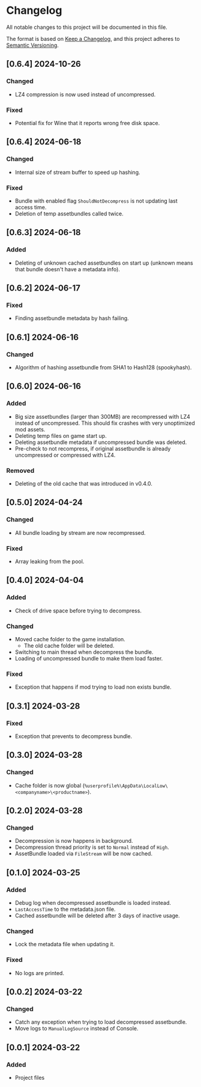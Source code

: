 # Changelog

All notable changes to this project will be documented in this file.

The format is based on [Keep a Changelog](https://keepachangelog.com/en/1.1.0/),
and this project adheres to [Semantic Versioning](https://semver.org/spec/v2.0.0.html).

## [0.6.4] 2024-10-26
### Changed
- LZ4 compression is now used instead of uncompressed.
### Fixed
- Potential fix for Wine that it reports wrong free disk space.

## [0.6.4] 2024-06-18
### Changed
- Internal size of stream buffer to speed up hashing.
### Fixed
- Bundle with enabled flag `ShouldNotDecompress` is not updating last access time.
- Deletion of temp assetbundles called twice.

## [0.6.3] 2024-06-18
### Added
- Deleting of unknown cached assetbundles on start up (unknown means that bundle doesn't have a metadata info).

## [0.6.2] 2024-06-17
### Fixed
- Finding assetbundle metadata by hash failing.

## [0.6.1] 2024-06-16
### Changed
- Algorithm of hashing assetbundle from SHA1 to Hash128 (spookyhash).

## [0.6.0] 2024-06-16
### Added
- Big size assetbundles (larger than 300MB) are recompressed with LZ4 instead of uncompressed. This should fix crashes with very unoptimized mod assets.
- Deleting temp files on game start up.
- Deleting assetbundle metadata if uncompressed bundle was deleted.
- Pre-check to not recompress, if original assetbundle is already uncompressed or compressed with LZ4.
### Removed
- Deleting of the old cache that was introduced in v0.4.0.

## [0.5.0] 2024-04-24
### Changed
- All bundle loading by stream are now recompressed.
### Fixed
- Array leaking from the pool.

## [0.4.0] 2024-04-04
### Added
- Check of drive space before trying to decompress.
### Changed
- Moved cache folder to the game installation. 
    - The old cache folder will be deleted.
- Switching to main thread when decompress the bundle.
- Loading of uncompressed bundle to make them load faster.
### Fixed
- Exception that happens if mod trying to load non exists bundle.

## [0.3.1] 2024-03-28
### Fixed
- Exception that prevents to decompress bundle.

## [0.3.0] 2024-03-28
### Changed
- Cache folder is now global (`%userprofile%\AppData\LocalLow\<companyname>\<productname>`).

## [0.2.0] 2024-03-28
### Changed
- Decompression is now happens in background.
- Decompression thread priority is set to `Normal` instead of `High`.
- AssetBundle loaded via `FileStream` will be now cached.

## [0.1.0] 2024-03-25
### Added
- Debug log when decompressed assetbundle is loaded instead.
- `LastAccessTime` to the metadata.json file.
- Cached assetbundle will be deleted after 3 days of inactive usage.
### Changed
- Lock the metadata file when updating it.
### Fixed
- No logs are printed.

## [0.0.2] 2024-03-22
### Changed
- Catch any exception when trying to load decompressed assetbundle.
- Move logs to `ManualLogSource` instead of Console.

## [0.0.1] 2024-03-22
### Added
- Project files
